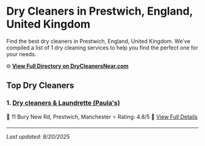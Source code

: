 # Dry Cleaners in Prestwich, England, United Kingdom

Find the best dry cleaners in Prestwich, England, United Kingdom. We've compiled a list of 1 dry cleaning services to help you find the perfect one for your needs.

🌐 **[View Full Directory on DryCleanersNear.com](https://drycleanersnear.com/city/United%20Kingdom/England/Prestwich)**

## Top Dry Cleaners

### 1. [Dry cleaners & Laundrette (Paula's)](https://drycleanersnear.com/dryCleaner/6892b7457a636409f9a338e6/dry-cleaners-laundrette-paula-s)
📍 11 Bury New Rd, Prestwich, Manchester
⭐ Rating: 4.8/5
🔗 [View Full Details](https://drycleanersnear.com/dryCleaner/6892b7457a636409f9a338e6/dry-cleaners-laundrette-paula-s)


---

*Last updated: 8/20/2025*
